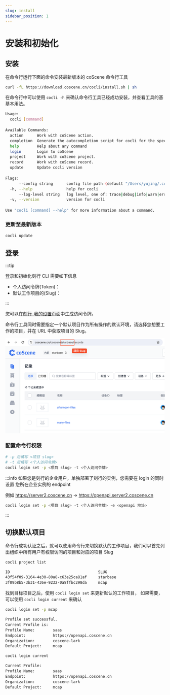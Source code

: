 ```yaml
---
slug: install
sidebar_position: 1
---
```


# 安装和初始化

## 安装

在命令行运行下面的命令安装最新版本的 coScene 命令行工具

```Bash
curl -fL https://download.coscene.cn/cocli/install.sh | sh
```

在命令行中可以使用 `cocli -h` 来确认命令行工具已经成功安装，并查看工具的基基本用法。

```bash
Usage:
  cocli [command]

Available Commands:
  action      Work with coScene action.
  completion  Generate the autocompletion script for cocli for the specified shell. Supporting Zsh and Bash.
  help        Help about any command
  login       Login to coScene
  project     Work with coScene project.
  record      Work with coScene record.
  update      Update cocli version

Flags:
      --config string      config file path (default "/Users/yujing/.cocli.yaml")
  -h, --help               help for cocli
      --log-level string   log level, one of: trace|debug|info|warn|error (default "info")
  -v, --version            version for cocli

Use "cocli [command] --help" for more information about a command.
```

### 更新至最新版本

```Bash
cocli update
```

## 登录

:::tip

登录和初始化刻行 CLI 需要如下信息

- 个人访问令牌(Token)：
- 默认工作项目的(Slug)：

:::

您可以在[刻行-我的设置](https://coscene.cn/profile?section=security)页面中生成访问令牌。

命令行工具同时需要指定一个默认项目作为所有操作的默认环境，请选择您想要工作的项目，并在 URL 中获取项目的 Slug。

![project-slug-url](./img/project-slug-url.png)

### 配置命令行权限

```Bash
# -p 后填写 <项目 slug>
# -t 后填写 <个人访问令牌>
cocli login set -p <项目 slug> -t <个人访问令牌>
```

:::info
如果您是刻行的企业用户，单独部署了刻行的实例，您需要在 login 的同时设置
您所在企业实例的 endpoint

例如 https://server2.coscene.cn -> https://openapi.server2.coscene.cn

```bash
cocli login set -p <项目 slug> -t <个人访问令牌> -e <openapi 地址>
```

:::

## 切换默认项目

命令行成功认证之后，就可以使用命令行来切换默认的工作项目，我们可以首先列出组织中所有用户有权限访问的项目和对应的项目 Slug

```bash
cocli project list
```

```bash
ID                                       SLUG
43f54f09-3164-4e30-80a8-c63e25ca81af     starbase
3f09b8b5-3b31-436e-9232-0a8ffbc298da     mcap
```

找到目标项目之后，使用 `cocli login set` 来更新默认的工作项目， 如果需要，可以使用 `cocli login current` 来确认

```bash
cocli login set -p mcap
```

```bash
Profile set successful.
Current Profile is:
Profile Name:        saas
Endpoint:            https://openapi.coscene.cn
Organization:        coscene-lark
Default Project:     mcap
```

```bash
cocli login current
```

```bash
Current Profile:
Profile Name:        saas
Endpoint:            https://openapi.coscene.cn
Organization:        coscene-lark
Default Project:     mcap
```
